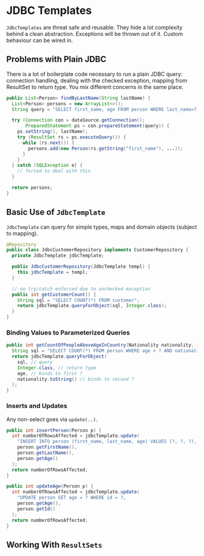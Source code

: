 # JDBC Templates

`JdbcTemplates` are threat safe and reusable. They hide a lot complexity behind a clean abstraction. Exceptions will be thrown out of it. Custom behaviour can be wired in.

## Problems with Plain JDBC

There is a lot of boilerplate code necessary to run a plain JDBC query: connection handling, dealing with the checked exception, mapping from ResultSet to return type. You mix different concerns in the same place.

```java
public List<Person> findByLastName(String lastName) {
  List<Person> persons = new ArrayList<>();
  String query = "SELECT first_name, age FROM person WHERE last_name=?;

  try (Connection con = dataSource.getConnection();
       PreparedStatement ps = con.prepareStatement(query)) {
    ps.setString(1, lastName);
    try (ResultSet rs = ps.executeQuery()) {
      while (rs.next()) {
        persons.add(new Person(rs.getString("first_name"), ...));
      }
    }
  } catch (SQLException e} {
    // forced to deal with this
  }

  return persons;
}
```

## Basic Use of `JdbcTemplate`

`JdbcTemplate` can query for simple types, maps and domain objects (subject to mapping).

```java
@Repository
public class JdbcCustomerRepository implements CustomerRepository {
  private JdbcTemplate jdbcTemplate;

  public JdbcCustomerRepository(JdbcTemplate templ) {
    this.jdbcTemplate = templ;
  }

  // no try/catch enforced due to unchecked exception
  public int getCustomerCount() {
    String sql = "SELECT COUNT(*) FROM customer";
    return jdbcTemplate.queryForObject(sql, Integer.class);
  }
}
```

### Binding Values to Parameterized Queries

```java
public int getCountOfPeopleAboveAgeInCountry(Nationality nationality, int age) {
  String sql = "SELECT COUNT(*) FROM person WHERE age > ? AND nationality = ?";
  return jdbcTemplate.queryForObject(
    sql, // query
    Integer.class, // return type
    age, // binds to first ?
    nationality.toString() // binds to second ?
  );
}
```

### Inserts and Updates

Any non-select goes via `update(..)`.

```java
public int insertPerson(Person p) {
  int numberOfRowsAffected = jdbcTemplate.update(
    "INSERT INTO person (first_name, last_name, age) VALUES (?, ?, ?),
    person.getFirstName(),
    person.getLastName(),
    person.getAge()
  );
  return numberOfRowsAffected;
}
```

```java
public int updateAge(Person p) {
  int numberOfRowsAffected = jdbcTemplate.update(
    "UPDATE person SET age = ? WHERE id = ?,
    person.getAge(),
    person.getId()
  );
  return numberOfRowsAffected;
}
```

## Working With `ResultSets`



